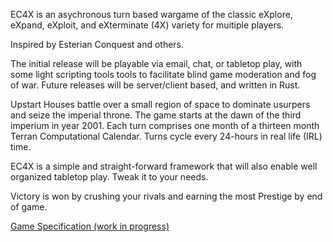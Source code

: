 EC4X is an asychronous turn based wargame of the classic eXplore, eXpand, eXploit, and eXterminate (4X) variety for muitiple players. 

Inspired by Esterian Conquest and others.

The initial release will be playable via email, chat, or tabletop play, with some light scripting tools tools to facilitate blind game moderation and fog of war. Future releases will be server/client based, and written in Rust.

Upstart Houses battle over a small region of space to dominate usurpers and seize the imperial throne. The game starts at the dawn of the third imperium in year 2001. Each turn comprises one month of a thirteen month Terran Computational Calendar. Turns cycle every 24-hours in real life (IRL) time.

EC4X is a simple and straight-forward framework that will also enable well organized tabletop play. Tweak it to your needs.

Victory is won by crushing your rivals and earning the most Prestige by end of game.

[Game Specification (work in progress)](https://github.com/greenm01/vb4x/blob/main/docs/vb4x_specs.md)
